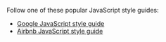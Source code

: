 
Follow one of these popular JavaScript style guides:

+ [Google JavaScript style guide](https://google.github.io/styleguide/jsguide.html)
+ [Airbnb JavaScript style guide](https://github.com/airbnb/javascript)
